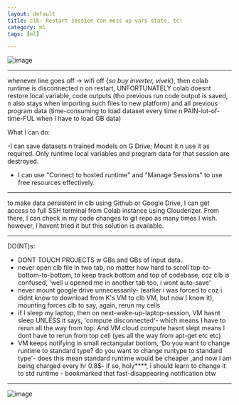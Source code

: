 ```yaml
---
layout: default
title: clb- Restart session can mess up vars state, tc!
category: ml
tags: [ml]

---
```


 ![image](https://github.com/user-attachments/assets/3074ce13-c5a5-4740-9e2f-848b1505a220)

---
 whenever line goes off -> wifi off {_so buy inverter, vivek_}, 
then colab runtime is disconnected n on restart, UNFORTUNATELY colab doesnt restore local variable, code outputs (tho previous run code output is saved, n also stays when importing such files to new platform) and all previous program data (time-consuming to load dataset every time n PAIN-lot-of-time-FUL when I have to load GB data)

What I can do:

-I can save datasets n trained models on G Drive; Mount it n use it as required. 
Only runtime local variables and program data for that session are destroyed.

- I can use "Connect to hosted runtime" and "Manage Sessions" to use free resources effectively.

---
to make data persistent in clb using Github or Google Drive,
I can get access to full SSH terminal from Colab instance using Clouderizer. From there, I can check in my code changes to git repo as many times I wish. however, I havent tried it but this solution is available.

---
DO(NT)s:
- DONT TOUCH PROJECTS w GBs and GBs of input data.
- never open clb file in two tab, no matter how hard to scroll top-to-bottom-to-bottom, to keep track bottom and top of codebase, coz clb is confused, 'well u opened me in another tab too, i wont auto-save'
- never mount google drive unnecessarily- (earlier i was forced to coz i didnt know to download from K's VM to clb VM, but now I know it), mounting forces clb to say, again, rerun my cells
- if I sleep my laptop, then on next-wake-up-laptop-session, VM hasnt sleep UNLESS it says, 'compute disconnected'- which means I have to rerun all the way from top. And VM cloud compute hasnt slept means I dont have to rerun from top cell (yes all the way from apt-get etc etc)
- VM keeps notifying in small rectangular bottom, 'Do you want to change runtime to standard type? do you want to change runtype to standard type'- does this mean standard runtime would be cheaper ,and now I am being charged every hr 0.8$- if so, holy****, i should learn to change it to std runtime - bookmarked that fast-disappearing notification btw

---
![image](https://github.com/user-attachments/assets/4992edb5-6a74-4ee6-80c0-4f68775a692a)



